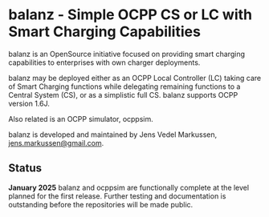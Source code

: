# balanz - Simple OCPP CS or LC with Smart Charging Capabilities

balanz is an OpenSource initiative focused on providing smart charging capabilities to enterprises with own charger deployments.

balanz may be deployed either as an OCPP Local Controller (LC) taking care of Smart Charging functions while delegating remaining
functions to a Central System (CS), or as a simplistic full CS. balanz supports OCPP version 1.6J.

Also related is an OCPP simulator, ocppsim.

balanz is developed and maintained by Jens Vedel Markussen, jens.markussen@gmail.com.

## Status

**January 2025**
balanz and ocppsim are functionally complete at the level planned for the first release. Further testing and documentation is 
outstanding before the repositories will be made public.
